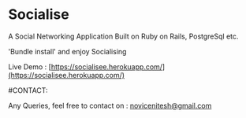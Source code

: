 # Socialise

A Social Networking Application Built on Ruby on Rails, PostgreSql etc.

'Bundle install' and enjoy Socialising

Live Demo : [https://socialisee.herokuapp.com/](https://socialisee.herokuapp.com/)


#CONTACT:

Any Queries, feel free to contact on : novicenitesh@gmail.com
